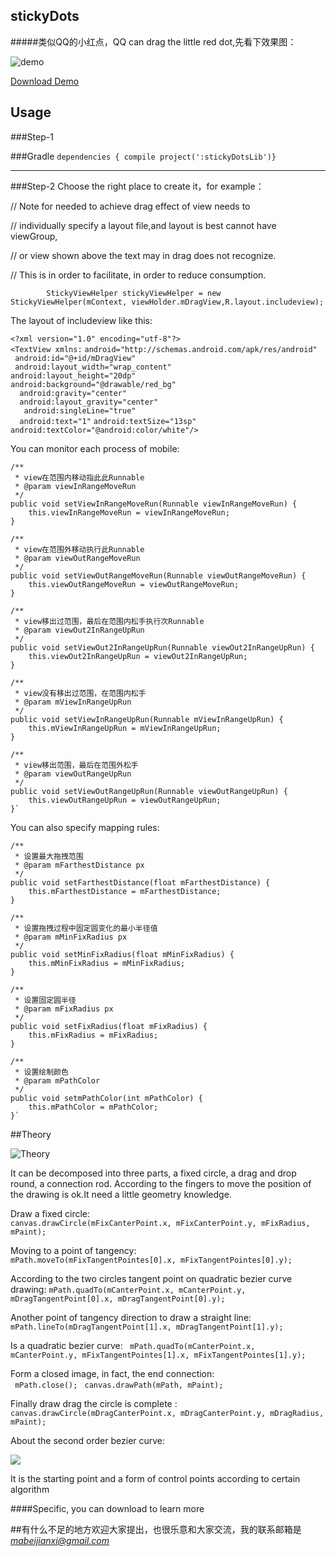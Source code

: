 ## stickyDots
#####类似QQ的小红点，QQ can drag the little red dot,先看下效果图：

![demo](http://7xq6db.com1.z0.glb.clouddn.com/stickydots.gif)


[Download Demo](https://github.com/mabeijianxi/stickyDots/blob/master/simple.apk)

## Usage

###Step-1

###Gradle
`dependencies {
    compile project(':stickyDotsLib')}`

---
###Step-2
Choose the right place to create it，for example：

//             Note for needed to achieve drag effect of view needs to

//              individually specify a layout file,and layout is best cannot have viewGroup,

//              or view shown above the text may in drag does not recognize.

//              This is in order to facilitate, in order to reduce consumption.

            StickyViewHelper stickyViewHelper = new StickyViewHelper(mContext, viewHolder.mDragView,R.layout.includeview);

The layout of includeview like this:

`<?xml version="1.0" encoding="utf-8"?>`  
`<TextView xmlns:`
	`android="http://schemas.android.com/apk/res/android"`  
   ` android:id="@+id/mDragView"`  
   ` android:layout_width="wrap_content"`  
    `android:layout_height="20dp"`  
    `android:background="@drawable/red_bg"`  
  `  android:gravity="center"`  
  `  android:layout_gravity="center"`  
 `   android:singleLine="true"`  
  `  android:text="1"`
    `android:textSize="13sp"`  
    `android:textColor="@android:color/white"/>`

You can monitor each process of mobile:


	/**
     * view在范围内移动指此此Runnable
     * @param viewInRangeMoveRun
     */
    public void setViewInRangeMoveRun(Runnable viewInRangeMoveRun) {
        this.viewInRangeMoveRun = viewInRangeMoveRun;
    }

    /**
     * view在范围外移动执行此Runnable
     * @param viewOutRangeMoveRun
     */
    public void setViewOutRangeMoveRun(Runnable viewOutRangeMoveRun) {
        this.viewOutRangeMoveRun = viewOutRangeMoveRun;
    }

    /**
     * view移出过范围，最后在范围内松手执行次Runnable
     * @param viewOut2InRangeUpRun
     */
    public void setViewOut2InRangeUpRun(Runnable viewOut2InRangeUpRun) {
        this.viewOut2InRangeUpRun = viewOut2InRangeUpRun;
    }

    /**
     * view没有移出过范围，在范围内松手
     * @param mViewInRangeUpRun
     */
    public void setViewInRangeUpRun(Runnable mViewInRangeUpRun) {
        this.mViewInRangeUpRun = mViewInRangeUpRun;
    }

    /**
     * view移出范围，最后在范围外松手
     * @param viewOutRangeUpRun
     */
    public void setViewOutRangeUpRun(Runnable viewOutRangeUpRun) {
        this.viewOutRangeUpRun = viewOutRangeUpRun;
    }`

You can also specify mapping rules:



    /**
     * 设置最大拖拽范围
     * @param mFarthestDistance px
     */
    public void setFarthestDistance(float mFarthestDistance) {
        this.mFarthestDistance = mFarthestDistance;
    }

    /**
     * 设置拖拽过程中固定圆变化的最小半径值
     * @param mMinFixRadius px
     */
    public void setMinFixRadius(float mMinFixRadius) {
        this.mMinFixRadius = mMinFixRadius;
    }

    /**
     * 设置固定圆半径
     * @param mFixRadius px
     */
    public void setFixRadius(float mFixRadius) {
        this.mFixRadius = mFixRadius;
    }

    /**
     * 设置绘制颜色
     * @param mPathColor
     */
    public void setmPathColor(int mPathColor) {
        this.mPathColor = mPathColor;
    }`


##Theory
	
![Theory](http://7xq6db.com1.z0.glb.clouddn.com/%E7%B2%98%E6%80%A7%E6%8E%A7%E4%BB%B6.png)

It can be decomposed into three parts, a fixed circle, a drag and drop round, a connection rod.
According to the fingers to move the position of the drawing is ok.It need a little geometry knowledge.

Draw a fixed circle:  
`canvas.drawCircle(mFixCanterPoint.x, mFixCanterPoint.y, mFixRadius,
                    mPaint);`

Moving to a point of tangency:  
`mPath.moveTo(mFixTangentPointes[0].x, mFixTangentPointes[0].y);`


According to the two circles tangent point on quadratic bezier curve drawing:
`mPath.quadTo(mCanterPoint.x, mCanterPoint.y,
                    mDragTangentPoint[0].x, mDragTangentPoint[0].y);`

Another point of tangency direction to draw a straight line:
` mPath.lineTo(mDragTangentPoint[1].x, mDragTangentPoint[1].y);`

Is a quadratic bezier curve:
` mPath.quadTo(mCanterPoint.x, mCanterPoint.y,
                    mFixTangentPointes[1].x, mFixTangentPointes[1].y);`

Form a closed image, in fact, the end connection:  
` mPath.close();`
           ` canvas.drawPath(mPath, mPaint);`

Finally draw drag the circle is complete :
`canvas.drawCircle(mDragCanterPoint.x, mDragCanterPoint.y,
                    mDragRadius, mPaint);`


About the second order bezier curve:

![](http://7xq6db.com1.z0.glb.clouddn.com/240px-Bezier_2_big.gif)

It is the starting point and a form of control points according to certain algorithm

####Specific, you can download to learn more

##有什么不足的地方欢迎大家提出，也很乐意和大家交流，我的联系邮箱是*mabeijianxi@gmail.com*